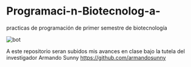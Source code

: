 # Programaci-n-Biotecnolog-a-
practicas de programación de primer semestre de biotecnología 

![bot](https://github.com/user-attachments/assets/b5589fac-d5f9-4540-b878-220909aff27e)

A este repositorio seran subidos mis avances en clase bajo la tutela del investigador Armando Sunny
https://github.com/armandosunny 


